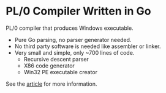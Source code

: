 # PL/0 Compiler Written in Go

PL/0 compiler that produces Windows executable.

- Pure Go parsing, no parser generator needed.
- No third party software is needed like assembler or linker.
- Very small and simple, only ~700 lines of code.
  - Recursive descent parser
  - X86 code generator
  - Win32 PE executable creator
  
See the [article](http://dogankurt.com/plzero.html) for more information.


